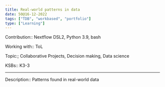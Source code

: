 ```yaml
---
title: Real-world patterns in data
date: 50@16-12-2022
tags: ["TDB", "workbased", "portfolio"]
type: ["Learning"]
---
```


Contribution:: Nextflow DSL2, Python 3.9, bash

Working with:: ToL

Topic:; Collaborative Projects, Decision making, Data science

KSBs:: K3-3

---

Description:: Patterns found in real-world data